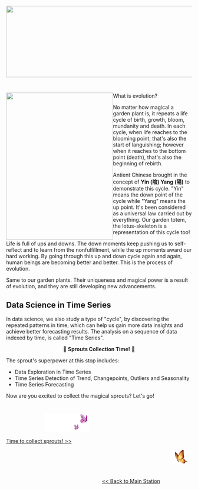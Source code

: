 <p align="center">
<img src="https://github.com/lady-h-world/My_Garden/blob/main/images/Garden_Totem_images/title_totem.png" width="531" height="194" />
</p>

#

<p>
<img align="left" src="https://github.com/lady-h-world/My_Garden/blob/main/images/Garden_Totem_images/garden_totem.png" width="290" height="400" />

What is evolution?

No matter how magical a garden plant is, it repeats a life cycle of birth, growth, bloom, mundanity and death. In each cycle, when life reaches to the blooming point, that's also the start of languishing; however when it reaches to the bottom point (death), that's also the beginning of rebirth. 

Antient Chinese brought in the concept of <b>Yin (陰) Yang (陽)</b> to demonstrate this cycle. "Yin" means the down point of the cycle while "Yang" means the up point. It's been considered as a universal law carried out by everything. Our garden totem, the lotus-skeleton is a representation of this cycle too!

Life is full of ups and downs. The down moments keep pushing us to self-reflect and to learn from the nonfulfillment, while the up moments award our hard working. By going through this up and down cycle again and again, human beings are becoming better and better. This is the process of evolution.

Same to our garden plants. Their uniqueness and magical power is a result of evolution, and they are still developing new advancements.

</p>


## Data Science in Time Series

In data science, we also study a type of "cycle", by discovering the repeated patterns in time, which can help us gain more data insights and achieve better forecasting results. The analysis on a sequence of data indexed by time, is called "Time Series".

<p align="center">🌱 <b>Sprouts Collection Time!</b> 🌱</p>

The sprout's superpower at this stop includes:

* Data Exploration in Time Series
* Time Series Detection of Trend, Changepoints, Outliers and Seasonality
* Time Series Forecasting

Now are you excited to collect the magical sprouts? Let's go!

#
<p align="left">
  &nbsp;&nbsp;&nbsp;&nbsp;&nbsp;&nbsp;&nbsp;&nbsp;&nbsp;&nbsp;&nbsp;&nbsp;&nbsp;&nbsp;&nbsp;&nbsp;&nbsp;&nbsp;&nbsp;&nbsp;&nbsp;&nbsp;&nbsp;&nbsp;&nbsp;&nbsp;
<img src="https://github.com/lady-h-world/My_Garden/blob/main/images/follow_us.png" width="120" height="50" />
</p>

[Time to collect sprouts! >>][1]

<p align="right">
<img src="https://github.com/lady-h-world/My_Garden/blob/main/images/going_back.png" width="60" height="44" />
</p>

&nbsp;&nbsp;&nbsp;&nbsp;&nbsp;&nbsp;&nbsp;&nbsp;&nbsp;&nbsp;&nbsp;&nbsp;&nbsp;&nbsp;&nbsp;&nbsp;&nbsp;&nbsp;&nbsp;&nbsp;&nbsp;&nbsp;&nbsp;&nbsp;&nbsp;&nbsp;&nbsp;&nbsp;&nbsp;&nbsp;&nbsp;&nbsp;&nbsp;&nbsp;&nbsp;&nbsp;&nbsp;&nbsp;&nbsp;&nbsp;&nbsp;&nbsp;&nbsp;&nbsp;&nbsp;&nbsp;&nbsp;&nbsp;&nbsp;&nbsp;&nbsp;&nbsp;&nbsp;&nbsp;&nbsp;&nbsp;&nbsp;&nbsp;&nbsp;&nbsp;&nbsp;&nbsp;&nbsp;&nbsp;&nbsp;&nbsp;&nbsp;&nbsp;&nbsp;&nbsp;&nbsp;&nbsp;&nbsp;&nbsp;&nbsp;&nbsp;&nbsp;&nbsp;&nbsp;&nbsp;&nbsp;&nbsp;&nbsp;&nbsp;&nbsp;&nbsp;&nbsp;&nbsp;&nbsp;&nbsp;&nbsp;&nbsp;&nbsp;&nbsp;&nbsp;&nbsp;&nbsp;&nbsp;&nbsp;&nbsp;&nbsp;&nbsp;&nbsp;&nbsp;&nbsp;&nbsp;&nbsp;&nbsp;&nbsp;&nbsp;&nbsp;&nbsp;&nbsp;&nbsp;&nbsp;&nbsp;&nbsp;&nbsp;&nbsp;&nbsp;&nbsp;&nbsp;&nbsp;&nbsp;&nbsp;&nbsp;&nbsp;&nbsp;&nbsp;&nbsp;&nbsp;&nbsp;&nbsp;&nbsp;&nbsp;&nbsp;&nbsp;&nbsp;&nbsp;&nbsp;&nbsp;&nbsp;&nbsp;&nbsp;&nbsp;&nbsp;&nbsp;&nbsp;&nbsp;&nbsp;&nbsp;&nbsp;&nbsp;&nbsp;&nbsp;&nbsp;&nbsp;&nbsp;&nbsp;&nbsp;&nbsp;&nbsp;&nbsp;&nbsp;&nbsp;&nbsp;&nbsp;&nbsp;&nbsp;&nbsp;&nbsp;&nbsp;&nbsp;&nbsp;&nbsp;&nbsp;&nbsp;&nbsp;&nbsp;&nbsp;&nbsp;&nbsp;&nbsp;&nbsp;&nbsp;&nbsp;&nbsp;&nbsp;&nbsp;&nbsp;&nbsp;&nbsp;&nbsp;&nbsp;[<< Back to Main Station][2]


[1]:https://github.com/lady-h-world/My_Garden/blob/main/reading_pages/YinYang/ts1.md
[2]:https://github.com/lady-h-world/My_Garden/blob/main/reading_pages/tour_guide.md#main-station-



